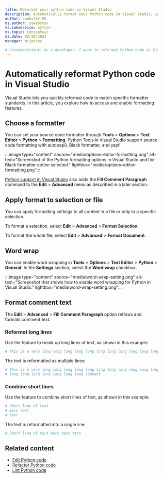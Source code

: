 ```yaml
---
title: Reformat your python code in Visual Studio
description: Automatically format your Python code in Visual Studio, including the code spacing, statements, long line wrapping, and code comments.
author: cwebster-99
ms.author: cowebster
ms.subservice: python
ms.topic: conceptual
ms.date: 02/20/2024
manager: mijacobs

# CustomerIntent: As a developer, I want to reformat Python code in Visual Studio so I can adjust settings like code spacing and line wrapping.
---
```


# Automatically reformat Python code in Visual Studio

Visual Studio lets you quickly reformat code to match specific formatter standards. In this article, you explore how to access and enable formatting features.

## Choose a formatter

You can set your source code formatter through **Tools** > **Options** > **Text Editor** > **Python** > **Formatting**. Python Tools in Visual Studio support source code formatting with autopep8, Black formatter, and yapf.

:::image type="content" source="media/options-editor-formatting.png" alt-text="Screenshot of the Python formatting options in Visual Studio and the Black formatter option selected." lightbox="media/options-editor-formatting.png":::

[Python support in Visual Studio](installing-python-support-in-visual-studio.md) also adds the **Fill Comment Paragraph** command to the **Edit** > **Advanced** menu as described in a later section.

## Apply format to selection or file

You can apply formatting settings to all content in a file or only to a specific selection.

To format a selection, select **Edit** > **Advanced** > **Format Selection**.

To format the whole file, select **Edit** > **Advanced** > **Format Document**.

## Word wrap

You can enable word wrapping in **Tools** > **Options** > **Text Editor** > **Python** > **General**. In the **Settings** section, select the **Word wrap** checkbox.

:::image type="content" source="media/word-wrap-setting.png" alt-text="Screenshot that shows how to enable word wrapping for Python in Visual Studio." lightbox="media/word-wrap-setting.png":::

## Format comment text

The **Edit** > **Advanced** > **Fill Comment Paragraph** option reflows and formats comment text. 

### Reformat long lines

Use the feature to break up long lines of text, as shown in this example:

```python
# This is a very long long long long long long long long long long long long long long long long long long long comment
```

The text is reformatted as multiple lines:

```python
# This is a very long long long long long long long long long long long long
# long long long long long long long comment
```

### Combine short lines

Use the feature to combine short lines of text, as shown in this example:

```python
# Short line of text
# more text
# text
```

The text is reformatted into a single line:

```python
# Short line of text more text text
```

## Related content

- [Edit Python code](editing-python-code-in-visual-studio.md)
- [Refactor Python code](refactoring-python-code.md)
- [Lint Python code](linting-python-code.md)
